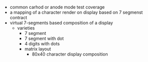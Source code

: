 * common carhod or anode mode test coverage
* a mapping of a character render on display based on 7 segmenst contract
* virtual 7-segments based composition of a display
  * varieties
    * 7 segment 
    * 7 segment with dot
    * 4 digits with dots
    * matrix layout
      * 80x40 character display composition
    

